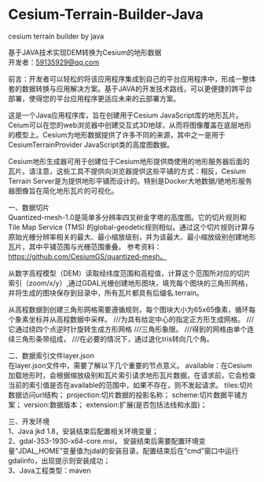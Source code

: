 # Cesium-Terrain-Builder-Java
cesium terrain builder by java

基于JAVA技术实现DEM转换为Cesium的地形数据  
开发者：59135929@qq.com  

前言：开发者可以轻松的将该应用程序集成到自己的平台应用程序中，形成一整体套的数据转换与应用解决方案。基于JAVA的开发技术路线，可以更便捷的跨平台部署，使得您的平台应用程序更适应未来的云部署方案。

这是一个Java应用程序库，旨在创建用于Cesium JavaScript库的地形瓦片。Ceium可以在您的web浏览器中创建交互式3D地球，从而将图像覆盖在底层地形的模型上。Cesium为地形数据提供了许多不同的来源，其中之一是用于CesiumTerrainProvider JavaScript类的高度图数据。

Cesium地形生成器可用于创建位于Cesium地形提供商使用的地形服务器后面的瓦片。请注意，这些工具不提供向浏览器提供这些平铺的方式：相反，Cesium Terrain Server是为提供地形平铺而设计的。特别是Docker大地数据/铯地形服务器图像旨在简化地形瓦片的可视化。

一、数据切片  
Quantized-mesh-1.0是简单多分辨率四叉树金字塔的高度图。它的切片规则和Tile Map Service (TMS) 的global-geodetic规则相似。通过这个切片规则计算与原始光栅分辨率相关的最大、最小缩放级别，并为该最大、最小缩放级别创建地形瓦片，其中平铺范围与光栅范围重叠。
参考资料：https://github.com/CesiumGS/quantized-mesh。

从数字高程模型（DEM）读取经纬度范围和高程值，计算这个范围所对应的切片索引（zoom/x/y）,通过GDAL光栅创建地形图块，填充每个图块的三角形网格，并将生成的图块保存到目录中，所有瓦片都具有后缀名.terrain。

从高程数据到创建三角形网格需要遵循规则，每个图块大小为65x65像素，循环每个象素坐标并从高程数据中采样。
///为具有给定中心的指定正方形生成网格。
///它通过绕四个点逆时针旋转生成方形网格
///三角形象限。
///得到的网格由单个连续三角形条带组成，
///在必要的情况下，通过退化tris转向几个角。

二、数据索引文件layer.json  
在layer.json文件中，需要了解以下几个重要的节点意义。
available：在Cesium加载地形时，会根据缩放级别和瓦片索引请求地形瓦片数据，在请求前，它会检查当前的索引值是否在available的范围中，如果不存在，则不发起请求。
tiles:切片数据访问url结构；
projection:切片数据的投影名称；
scheme:切片数据平铺方案；
version:数据版本；
extension:扩展(是否包括法线和水面)；

三、开发环境  
1、Java jkd 1.8，安装结束后配置相关环境变量；  
2、gdal-353-1930-x64-core.msi， 安装结束后需要配置环境变量“JDAL_HOME”变量值为jdal的安装目录。配置结束后在“cmd”窗口中运行gdalinfo，出现提示则安装成功；  
3、Java工程类型：maven
